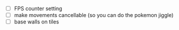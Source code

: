 - [ ] FPS counter setting
- [ ] make movements cancellable (so you can do the pokemon jiggle)
- [ ] base walls on tiles
